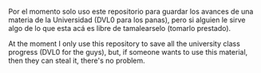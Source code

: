 Por el momento solo uso este repositorio para guardar los avances de una materia de la Universidad (DVL0 para los panas), pero si alguien le sirve algo de lo que esta acá es libre de tamalearselo (tomarlo prestado).

At the moment I only use this repository to save all the university class progress (DVL0 for the guys), but, if someone wants to use this material, then they can steal it, there's no problem.
